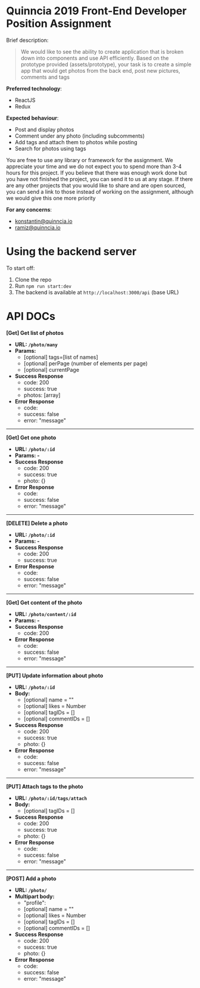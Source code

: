 # Quinncia 2019 Front-End Developer Position Assignment

Brief description:
> We would like to see the ability to create application that is broken down into components and use API efficiently. Based on the prototype provided (assets/prototype), your task is to create a simple app that would get photos from the back end, post new pictures, comments and tags

**Preferred technology**:
- ReactJS
- Redux


**Expected behaviour**:
- Post and display photos
- Comment under any photo (including subcomments)
- Add tags and attach them to photos while posting
- Search for photos using tags

You are free to use any library or framework for the assignment. We appreciate your time and we do not expect you to spend more than 3-4 hours for this project. If you believe that there was enough work done but you have not finished the project, you can send it to us at any stage. If there are any other projects that you would like to share and are open sourced, you can send a link to those instead of working on the assignment, although we would give this one more priority

**For any concerns**:
- konstantin@quinncia.io
- ramiz@quinncia.io


# Using the backend server
 
To start off:
1. Clone the repo
2. Run `npm run start:dev`
3. The backend is available at `http://localhost:3000/api` (base URL)


# API DOCs

**[Get] Get list of photos**
* **URL: `/photo/many`**
* **Params:**
  - [optional] tags=[list of names]
  - [optional] perPage (number of elements per page)
  - [optional] currentPage
* **Success Response**
  - code: 200
  - success: true
  - photos: [array]
* **Error Response**
  - code: <error-code>
  - success: false
  - error: "message"

---
  
**[Get] Get one photo**
* **URL: `/photo/:id`**
* **Params: -**
* **Success Response**
  - code: 200
  - success: true
  - photo: {}
* **Error Response**
  - code: <error-code>
  - success: false
  - error: "message"
  
---
  
**[DELETE] Delete a photo**
* **URL: `/photo/:id`**
* **Params: -**
* **Success Response**
  - code: 200
  - success: true
* **Error Response**
  - code: <error-code>
  - success: false
  - error: "message"

---

**[Get] Get content of the photo**
* **URL: `/photo/content/:id`**
* **Params: -**
* **Success Response**
  - code: 200
* **Error Response**
  - code: <error-code>
  - success: false
  - error: "message"
 
 ---
 
 **[PUT] Update information about photo**
* **URL: `/photo/:id`**
* **Body:**
  - [optional] name = ""
  - [optional] likes = Number
  - [optional] tagIDs = []
  - [optional] commentIDs = []
* **Success Response**
  - code: 200
  - success: true
  - photo: {}
* **Error Response**
  - code: <error-code>
  - success: false
  - error: "message"

---

 **[PUT] Attach tags to the photo**
* **URL: `/photo/:id/tags/attach`**
* **Body:**
  - [optional] tagIDs = []
* **Success Response**
  - code: 200
  - success: true
  - photo: {}
* **Error Response**
  - code: <error-code>
  - success: false
  - error: "message"

---

  **[POST] Add a photo**
* **URL: `/photo/`**
* **Multipart body:**
  - "profile": <photo file>
  - [optional] name = ""
  - [optional] likes = Number
  - [optional] tagIDs = []
  - [optional] commentIDs = []
* **Success Response**
  - code: 200
  - success: true
  - photo: {}
* **Error Response**
  - code: <error-code>
  - success: false
  - error: "message"
